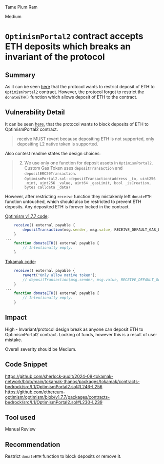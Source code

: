 Tame Plum Ram

Medium

# `OptimismPortal2` contract accepts ETH deposits which breaks an invariant of the protocol

## Summary
As it can be seen [here](https://tokamak.notion.site/L2-native-token-specification-4ba8b138747f4981a2ce4c5a0f595964#a37acf5de82c46e1b6ae9d8ca2ebe657) that the protocol wants to restrict deposit of ETH to `OptimismPortal2` contract. However, the protocol forgot to restrict the `donateETH()` function which allows deposit of ETH to the contract.

## Vulnerability Detail
It can be seen [here](https://tokamak.notion.site/L2-native-token-specification-4ba8b138747f4981a2ce4c5a0f595964#a37acf5de82c46e1b6ae9d8ca2ebe657), that the protocol wants to block deposits of ETH to OptimismPortal2 contract.
> receive MUST revert because depositing ETH is not supported, only depositing L2 native token is supported.

Also contest readme states the design choices:

> 2. We use only one function for deposit assets in `OptimismPortal2`. Custom Gas Token uses `depositTransaction` and `depositERC20Transaction`. `OptimismPortal2.sol::depositTransaction(address _to, uint256 _mint, uint256 _value, uint64 _gasLimit, bool _isCreation, bytes calldata _data)`


However, after restricting `receive` function they mistakenly left `donateETH` function untouched, which should also be restricted to prevent ETH deposits. Any deposited ETH is forever locked in the contract.

[Optimism v1.7.7 code](https://github.com/ethereum-optimism/optimism/blob/v1.7.7/packages/contracts-bedrock/src/L1/OptimismPortal2.sol#L230-L239):
```javascript
    receive() external payable {
        depositTransaction(msg.sender, msg.value, RECEIVE_DEFAULT_GAS_LIMIT, false, bytes(""));
    }
...
    function donateETH() external payable {
        // Intentionally empty.
    }
```

[Tokamak code](https://github.com/sherlock-audit/2024-08-tokamak-network/blob/main/tokamak-thanos/packages/tokamak/contracts-bedrock/src/L1/OptimismPortal2.sol#L246-L256):
```javascript
    receive() external payable {
        revert("Only allow native token");
        // depositTransaction(msg.sender, msg.value, RECEIVE_DEFAULT_GAS_LIMIT, false, bytes(""));
    }
...
    function donateETH() external payable {
        // Intentionally empty.
    }
```

## Impact
High - Invariant/protocol design break as anyone can deposit ETH to OptimismPortal2 contract. Locking of funds, however this is a result of user mistake.

Overall severity should be Medium.

## Code Snippet
https://github.com/sherlock-audit/2024-08-tokamak-network/blob/main/tokamak-thanos/packages/tokamak/contracts-bedrock/src/L1/OptimismPortal2.sol#L246-L256
https://github.com/ethereum-optimism/optimism/blob/v1.7.7/packages/contracts-bedrock/src/L1/OptimismPortal2.sol#L230-L239
## Tool used

Manual Review

## Recommendation
Restrict `donateETH` function to block deposits or remove it.